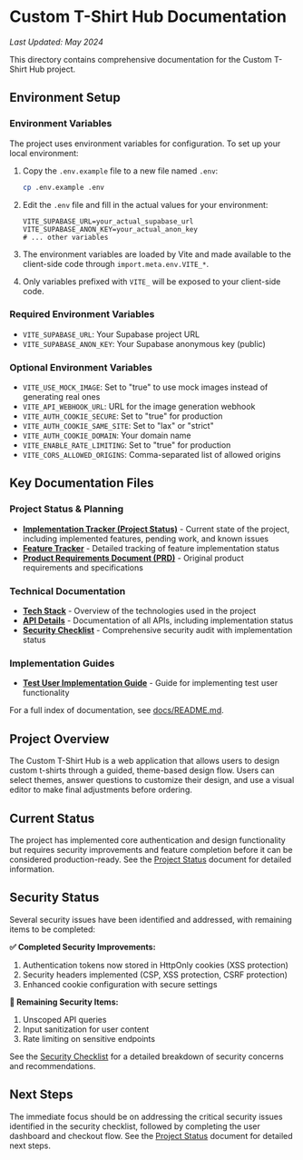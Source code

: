# Custom T-Shirt Hub Documentation

*Last Updated: May 2024*

This directory contains comprehensive documentation for the Custom T-Shirt Hub project.

## Environment Setup

### Environment Variables

The project uses environment variables for configuration. To set up your local environment:

1. Copy the `.env.example` file to a new file named `.env`:
   ```bash
   cp .env.example .env
   ```

2. Edit the `.env` file and fill in the actual values for your environment:
   ```
   VITE_SUPABASE_URL=your_actual_supabase_url
   VITE_SUPABASE_ANON_KEY=your_actual_anon_key
   # ... other variables
   ```

3. The environment variables are loaded by Vite and made available to the client-side code through `import.meta.env.VITE_*`.

4. Only variables prefixed with `VITE_` will be exposed to your client-side code.

### Required Environment Variables

- `VITE_SUPABASE_URL`: Your Supabase project URL
- `VITE_SUPABASE_ANON_KEY`: Your Supabase anonymous key (public)

### Optional Environment Variables

- `VITE_USE_MOCK_IMAGE`: Set to "true" to use mock images instead of generating real ones
- `VITE_API_WEBHOOK_URL`: URL for the image generation webhook
- `VITE_AUTH_COOKIE_SECURE`: Set to "true" for production
- `VITE_AUTH_COOKIE_SAME_SITE`: Set to "lax" or "strict"
- `VITE_AUTH_COOKIE_DOMAIN`: Your domain name
- `VITE_ENABLE_RATE_LIMITING`: Set to "true" for production
- `VITE_CORS_ALLOWED_ORIGINS`: Comma-separated list of allowed origins

## Key Documentation Files

### Project Status & Planning

- [**Implementation Tracker (Project Status)**](./docs/implementation_tracker.md) - Current state of the project, including implemented features, pending work, and known issues
- [**Feature Tracker**](./docs/feature_tracker.md) - Detailed tracking of feature implementation status
- [**Product Requirements Document (PRD)**](./docs/PRD.md) - Original product requirements and specifications

### Technical Documentation

- [**Tech Stack**](./docs/tech_stack.md) - Overview of the technologies used in the project
- [**API Details**](./docs/api_details.md) - Documentation of all APIs, including implementation status
- [**Security Checklist**](./security_checklist_updated.md) - Comprehensive security audit with implementation status

### Implementation Guides

- [**Test User Implementation Guide**](./docs/test-user-implementation-guide.md) - Guide for implementing test user functionality

For a full index of documentation, see [docs/README.md](./docs/README.md).

## Project Overview

The Custom T-Shirt Hub is a web application that allows users to design custom t-shirts through a guided, theme-based design flow. Users can select themes, answer questions to customize their design, and use a visual editor to make final adjustments before ordering.

## Current Status

The project has implemented core authentication and design functionality but requires security improvements and feature completion before it can be considered production-ready. See the [Project Status](./project_status.md) document for detailed information.

## Security Status

Several security issues have been identified and addressed, with remaining items to be completed:

**✅ Completed Security Improvements:**
1. Authentication tokens now stored in HttpOnly cookies (XSS protection)
2. Security headers implemented (CSP, XSS protection, CSRF protection)
3. Enhanced cookie configuration with secure settings

**🔄 Remaining Security Items:**
1. Unscoped API queries
2. Input sanitization for user content
3. Rate limiting on sensitive endpoints

See the [Security Checklist](./security_checklist_updated.md) for a detailed breakdown of security concerns and recommendations.

## Next Steps

The immediate focus should be on addressing the critical security issues identified in the security checklist, followed by completing the user dashboard and checkout flow. See the [Project Status](./project_status.md) document for detailed next steps.
